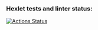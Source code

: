 ### Hexlet tests and linter status:
[![Actions Status](https://github.com/Oxana-Shu/python-project-49/actions/workflows/hexlet-check.yml/badge.svg)](https://github.com/Oxana-Shu/python-project-49/actions)